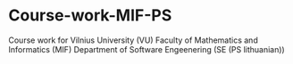 # Course-work-MIF-PS
Course work for Vilnius University (VU) Faculty of Mathematics and Informatics (MIF) Department of Software Engeenering (SE (PS lithuanian))
